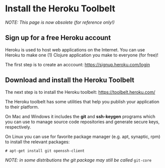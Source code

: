 # Install the Heroku Toolbelt

*NOTE: This page is now obsolete (for reference only!)*

## Sign up for a free Heroku account

Heroku is used to host web applications on the Internet.
You can use Heroku to make one (1) Clojure application
you make to everyone (for free)!

The first step is to create an acccount: https://signup.heroku.com/login

## Download and install the Heroku Toolbelt

The next step is to install the Heroku toolbelt: https://toolbelt.heroku.com/

The Heroku toolbelt has some utilities that help you
publish your application to their platform.

On Mac and Windows it includes the **git** and **ssh-keygen** programs
which you can use to manage source code repositories and
generate secure keys, respectively.

On Linux you can use for favorite package manager (e.g. apt, synaptic,
rpm) to install the relevant packages:

````
# apt-get install git openssh-client
````

_NOTE: in some distributions the git package may still be called_ `git-core`
